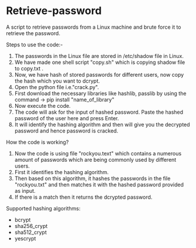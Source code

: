 # Retrieve-password
A script to retrieve passwords from a Linux machine and brute force it to retrieve the password.

Steps to use the code:-

1. The passwords in the Linux file are stored in /etc/shadow file in Linux.
2. We have made one shell script "copy.sh" which is copying shadow file to copy.txt .
3. Now, we have hash of stored passwords for different users, now copy the hash which you want to dcrypt.
4. Open the python file i.e."crack.py".
5. First download the necessary libraries like hashlib, passlib by using the command -> pip install "name_of_library"
6. Now execute the code.
7. The code will ask for the input of hashed password. Paste the hashed password of the user here and press Enter.
8. It will identify the hashing algorithm and then will give you the decrypted password and hence password is cracked.


How the code is working?
1. Now the code is using file "rockyou.text" which contains a numerous amount of passwords which are being commonly used by different users.
2. First it identifies the hashing algorithm.
3. Then based on this algorithm, it hashes the passwords in the file "rockyou.txt" and then matches it with the hashed password provided as input.
4. If there is a match then it returns the dcrypted password.


Supported hashing algorithms:
- bcrypt
- sha256_crypt
- sha512_crypt
- yescrypt

